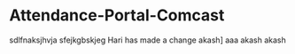# Attendance-Portal-Comcast


sdlfnaksjhvja
sfejkgbskjeg
Hari has made a change
akash]
aaa
akash
akash
